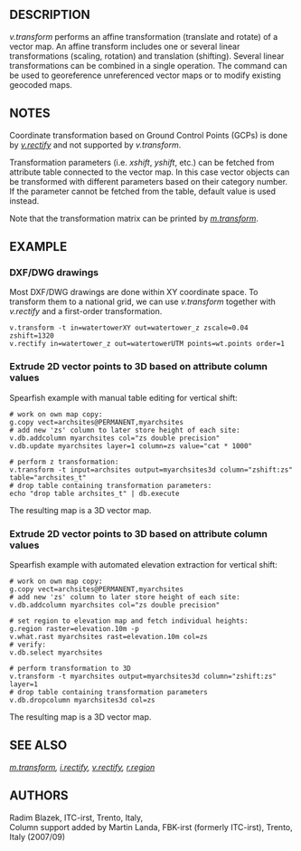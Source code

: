 ## DESCRIPTION

*v.transform* performs an affine transformation (translate and rotate)
of a vector map. An affine transform includes one or several linear
transformations (scaling, rotation) and translation (shifting). Several
linear transformations can be combined in a single operation. The
command can be used to georeference unreferenced vector maps or to
modify existing geocoded maps.

## NOTES

Coordinate transformation based on Ground Control Points (GCPs) is done
by *[v.rectify](v.rectify.html)* and not supported by *v.transform*.

Transformation parameters (i.e. *xshift*, *yshift*, etc.) can be fetched
from attribute table connected to the vector map. In this case vector
objects can be transformed with different parameters based on their
category number. If the parameter cannot be fetched from the table,
default value is used instead.

Note that the transformation matrix can be printed by
*[m.transform](m.transform.html)*.

## EXAMPLE

### DXF/DWG drawings

Most DXF/DWG drawings are done within XY coordinate space. To transform
them to a national grid, we can use *v.transform* together with
*v.rectify* and a first-order transformation.

```
v.transform -t in=watertowerXY out=watertower_z zscale=0.04 zshift=1320
v.rectify in=watertower_z out=watertowerUTM points=wt.points order=1
```

### Extrude 2D vector points to 3D based on attribute column values

Spearfish example with manual table editing for vertical shift:

```
# work on own map copy:
g.copy vect=archsites@PERMANENT,myarchsites
# add new 'zs' column to later store height of each site:
v.db.addcolumn myarchsites col="zs double precision"
v.db.update myarchsites layer=1 column=zs value="cat * 1000"

# perform z transformation:
v.transform -t input=archsites output=myarchsites3d column="zshift:zs" table="archsites_t"
# drop table containing transformation parameters:
echo "drop table archsites_t" | db.execute
```

The resulting map is a 3D vector map.

### Extrude 2D vector points to 3D based on attribute column values

Spearfish example with automated elevation extraction for vertical
shift:

```
# work on own map copy:
g.copy vect=archsites@PERMANENT,myarchsites
# add new 'zs' column to later store height of each site:
v.db.addcolumn myarchsites col="zs double precision"

# set region to elevation map and fetch individual heights:
g.region raster=elevation.10m -p
v.what.rast myarchsites rast=elevation.10m col=zs
# verify:
v.db.select myarchsites

# perform transformation to 3D
v.transform -t myarchsites output=myarchsites3d column="zshift:zs" layer=1
# drop table containing transformation parameters
v.db.dropcolumn myarchsites3d col=zs
```

The resulting map is a 3D vector map.

## SEE ALSO

*[m.transform](m.transform.html), [i.rectify](i.rectify.html),
[v.rectify](v.rectify.html), [r.region](r.region.html)*

## AUTHORS

Radim Blazek, ITC-irst, Trento, Italy,\
Column support added by Martin Landa, FBK-irst (formerly ITC-irst),
Trento, Italy (2007/09)
